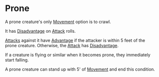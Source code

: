 # Prone

A prone creature's only [Movement](../Game%20Procedures/Movement.md) option is to crawl.

It has [Disadvantage](../Game%20Procedures/Dice%20Rolls/Disadvantage.md) on [Attack](../Game%20Procedures/Attack.md) rolls.

[Attacks](../Game%20Procedures/Attack.md) against it have [Advantage](../Game%20Procedures/Dice%20Rolls/Advantage.md) if the attacker is within 5 feet of the prone creature. Otherwise, the [Attack](../Game%20Procedures/Attack.md) has [Disadvantage](../Game%20Procedures/Dice%20Rolls/Disadvantage.md).

If a creature is flying or similar when it becomes prone, they immediately start falling.

A prone creature can stand up with 5' of [Movement](../Game%20Procedures/Movement.md) and end this condition.
